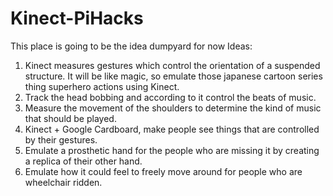 # Kinect-PiHacks

This place is going to be the idea dumpyard for now
Ideas:
1. Kinect measures gestures which control the orientation of a suspended structure. It will be like magic, so emulate those japanese cartoon series thing superhero actions using Kinect.
2. Track the head bobbing and according to it control the beats of music.
3. Measure the movement of the shoulders to determine the kind of music that should be played.
4. Kinect + Google Cardboard, make people see things that are controlled by their gestures.
5. Emulate a prosthetic hand for the people who are missing it by creating a replica of their other hand.
6. Emulate how it could feel to freely move around for people who are wheelchair ridden.
